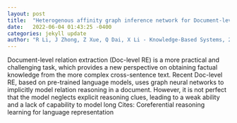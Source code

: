```yaml
---
layout: post
title:  "Heterogenous affinity graph inference network for Document-level Relation Extraction"
date:   2022-06-04 01:43:25 -0400
categories: jekyll update
author: "R Li, J Zhong, Z Xue, Q Dai, X Li - Knowledge-Based Systems, 2022"
---
```

Document-level relation extraction (Doc-level RE) is a more practical and challenging task, which provides a new perspective on obtaining factual knowledge from the more complex cross-sentence text. Recent Doc-level RE, based on pre-trained language models, uses graph neural networks to implicitly model relation reasoning in a document. However, it is not perfect that the model neglects explicit reasoning clues, leading to a weak ability and a lack of capability to model long  Cites: Coreferential reasoning learning for language representation